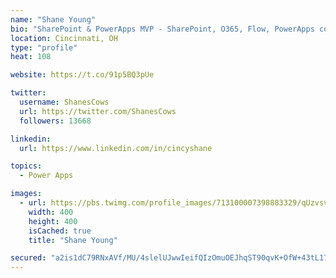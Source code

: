 ```yaml
---
name: "Shane Young"
bio: "SharePoint & PowerApps MVP - SharePoint, O365, Flow, PowerApps consulting? @PowerApps911 | Pure Snark? You found it."
location: Cincinnati, OH
type: "profile"
heat: 108

website: https://t.co/91p5BQ3pUe

twitter:
  username: ShanesCows
  url: https://twitter.com/ShanesCows
  followers: 13668

linkedin:
  url: https://www.linkedin.com/in/cincyshane

topics:
  - Power Apps

images:
  - url: https://pbs.twimg.com/profile_images/713100007398883329/qUzvsvQ3_400x400.jpg
    width: 400
    height: 400
    isCached: true
    title: "Shane Young"

secured: "a2is1dC79RNxAVf/MU/4slelUJwwIeifQIzOmuOEJhqST90qvK+OfW+43tL171Cx/S/0qGCuuDkEb9A+PxeZHtpGHmCkg16RGP0pDUN3uMm8HA1CdB7PwXt9/9IOCD81d9btfJP8kEUynGhDQUQdi+pXrvh7aw5xUFtEgKgdQGuMR9hDqyvt/IyoA8IpQk0Cd5JXAoPOs+Z+zMSqn/enrhnIRj5sD7UByBoBU4X+50idbUmQt8b0MTTr79ABDg5uCwFPe5YixHKkPPBG+p9Qhmi0lhM5h/HdjAomyvcv+8aUACK/uY4EnAFarV3jOend20VEL7tE+71kNApFMv7tR5TGALt4RosRleBZcUe5B1p889o27kHH/3CuG2WNC7eDFOUhW6BK36Jq27gmaFNjbw/x5wEDORq3fjt/AbtSMLI=;2jCHeH088QsPkpP7DBmOVQ=="
---
```



